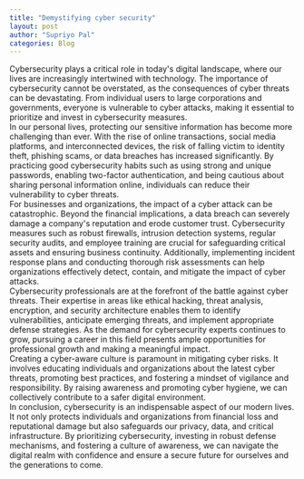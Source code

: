 ```yaml
---
title: "Demystifying cyber security"
layout: post
author: "Supriyo Pal"
categories: Blog
---
```

Cybersecurity plays a critical role in today's digital landscape, where our lives are increasingly intertwined with technology. The importance of cybersecurity cannot be overstated, as the consequences of cyber threats can be devastating. From individual users to large corporations and governments, everyone is vulnerable to cyber attacks, making it essential to prioritize and invest in cybersecurity measures.
<br/>
In our personal lives, protecting our sensitive information has become more challenging than ever. With the rise of online transactions, social media platforms, and interconnected devices, the risk of falling victim to identity theft, phishing scams, or data breaches has increased significantly. By practicing good cybersecurity habits such as using strong and unique passwords, enabling two-factor authentication, and being cautious about sharing personal information online, individuals can reduce their vulnerability to cyber threats.
<br/>
For businesses and organizations, the impact of a cyber attack can be catastrophic. Beyond the financial implications, a data breach can severely damage a company's reputation and erode customer trust. Cybersecurity measures such as robust firewalls, intrusion detection systems, regular security audits, and employee training are crucial for safeguarding critical assets and ensuring business continuity. Additionally, implementing incident response plans and conducting thorough risk assessments can help organizations effectively detect, contain, and mitigate the impact of cyber attacks.
<br/>
Cybersecurity professionals are at the forefront of the battle against cyber threats. Their expertise in areas like ethical hacking, threat analysis, encryption, and security architecture enables them to identify vulnerabilities, anticipate emerging threats, and implement appropriate defense strategies. As the demand for cybersecurity experts continues to grow, pursuing a career in this field presents ample opportunities for professional growth and making a meaningful impact.
<br/>
Creating a cyber-aware culture is paramount in mitigating cyber risks. It involves educating individuals and organizations about the latest cyber threats, promoting best practices, and fostering a mindset of vigilance and responsibility. By raising awareness and promoting cyber hygiene, we can collectively contribute to a safer digital environment.
<br/>
In conclusion, cybersecurity is an indispensable aspect of our modern lives. It not only protects individuals and organizations from financial loss and reputational damage but also safeguards our privacy, data, and critical infrastructure. By prioritizing cybersecurity, investing in robust defense mechanisms, and fostering a culture of awareness, we can navigate the digital realm with confidence and ensure a secure future for ourselves and the generations to come.
<br/>
